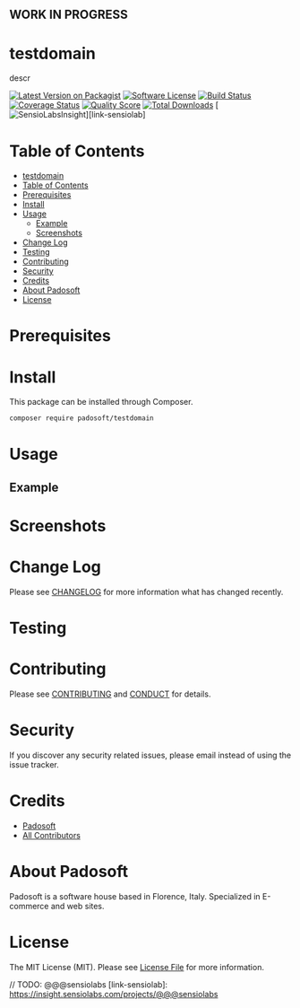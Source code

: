 ## WORK IN PROGRESS
# testdomain
descr

[![Latest Version on Packagist][ico-version]][link-packagist]
[![Software License][ico-license]](LICENSE.md)
[![Build Status][ico-travis]][link-travis]
[![Coverage Status][ico-scrutinizer]][link-scrutinizer]
[![Quality Score][ico-code-quality]][link-code-quality]
[![Total Downloads][ico-downloads]][link-downloads]
[![SensioLabsInsight][ico-sensiolab]][link-sensiolab]



Table of Contents
=================

  * [testdomain](#testdomain)
  * [Table of Contents](#table-of-contents)
  * [Prerequisites](#prerequisites)
  * [Install](#install)
  * [Usage](#usage)
    * [Example](#example)
    * [Screenshots](#screenshoots)
  * [Change Log](#change-log)
  * [Testing](#testing)
  * [Contributing](#contributing)
  * [Security](#security)
  * [Credits](#credits)
  * [About Padosoft](#about-padosoft)
  * [License](#license)


# Prerequisites


# Install

This package can be installed through Composer.

``` bash
composer require padosoft/testdomain
```

# Usage

## Example

# Screenshots

# Change Log
Please see [CHANGELOG](CHANGELOG.md) for more information what has changed recently.

# Testing

# Contributing

Please see [CONTRIBUTING](CONTRIBUTING.md) and [CONDUCT](CONDUCT.md) for details.

# Security

If you discover any security related issues, please email  instead of using the issue tracker.

# Credits

- [Padosoft](https://github.com/padosoft)
- [All Contributors](../../contributors)

# About Padosoft
Padosoft is a software house based in Florence, Italy. Specialized in E-commerce and web sites.

# License

The MIT License (MIT). Please see [License File](LICENSE.md) for more information.


[ico-version]: https://img.shields.io/packagist/v/padosoft/testdomain.svg?style=flat-square
[ico-license]: https://img.shields.io/badge/license-MIT-brightgreen.svg?style=flat-square
[ico-travis]: https://img.shields.io/travis/padosoft/testdomain/master.svg?style=flat-square
[ico-scrutinizer]: https://img.shields.io/scrutinizer/coverage/g/padosoft/testdomain.svg?style=flat-square
[ico-code-quality]: https://img.shields.io/scrutinizer/g/padosoft/testdomain.svg?style=flat-square
[ico-downloads]: https://img.shields.io/packagist/dt/padosoft/testdomain.svg?style=flat-square
[ico-sensiolab]: https://insight.sensiolabs.com/projects/@@@sensiolab/small.png

[link-packagist]: https://packagist.org/packages/padosoft/testdomain
[link-travis]: https://travis-ci.org/padosoft/testdomain
[link-scrutinizer]: https://scrutinizer-ci.com/g/padosoft/testdomain/code-structure
[link-code-quality]: https://scrutinizer-ci.com/g/padosoft/testdomain
[link-downloads]: https://packagist.org/packages/padosoft/testdomain
// TODO: @@@sensiolabs
[link-sensiolab]: https://insight.sensiolabs.com/projects/@@@sensiolabs
